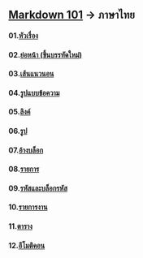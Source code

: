 ## [Markdown 101](https://github.com/Anucha3666/Markdown-101) -> ภาษาไทย

#### 01.[หัวเรื่อง](/01.หัวเรื่อง)
#### 02.[ย่อหน้า (ขึ้นบรรทัดใหม่)](/02.ย่อหน้า)
#### 03.[เส้นแนวนอน](/03.เส้นแนวนอน)
#### 04.[รูปแบบข้อความ](/04.รูปแบบข้อความ)
#### 05.[ลิงค์](/05.ลิงค์)
#### 06.[รูป](/06.รูป)
#### 07.[อ้างบล็อก](/07.อ้างบล็อก)
#### 08.[รายการ](/08.รายการ)
#### 09.[รหัสและบล็อกรหัส](/09.รหัสและบล็อกรหัส)
#### 10.[รายการงาน](/10.รายการงาน)
#### 11.[ตาราง](/11.ตาราง)
#### 12.[อีโมติคอน](/12.อีโมติคอน)